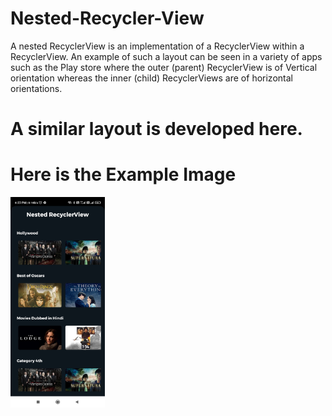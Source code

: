 # Nested-Recycler-View

A nested RecyclerView is an implementation of a RecyclerView within a RecyclerView. An example of such a layout can be seen in a variety of apps such as the Play store where the outer (parent) RecyclerView is of Vertical orientation whereas the inner (child) RecyclerViews are of horizontal orientations.
# A similar layout is developed here.
# Here is the Example Image
<img src="/assets/processed.jpeg" alt="drawing" width="30%" alt="My cool Screenshots"/>
